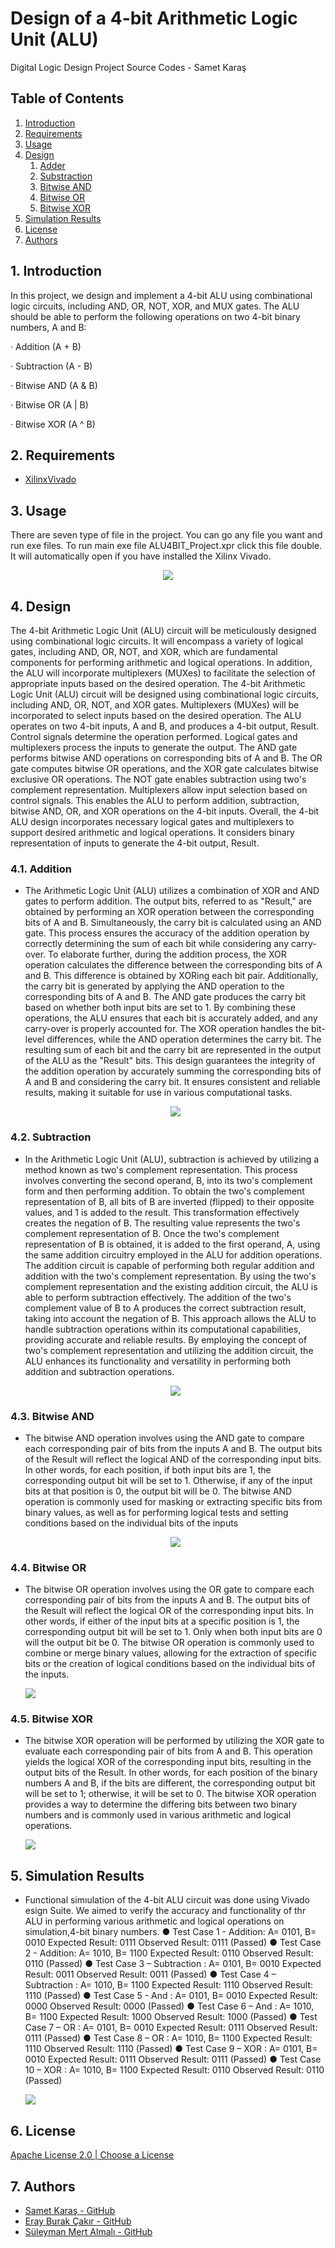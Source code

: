 # Design of a 4-bit Arithmetic Logic Unit (ALU)

Digital Logic Design Project Source Codes - Samet Karaş

## Table of Contents

1. [Introduction](#1-introduction)
2. [Requirements](#2-requirements)
3. [Usage](#3-usage)
4. [Design](#4-design)
   1. [Adder](#41-addition)
   2. [Substraction](#42-substraction)
   3. [Bitwise AND](#43-bitwise-and)
   4. [Bitwise OR](#44-bitwise-or)
   5. [Bitwise XOR](#45-bitwise-xor)
5. [Simulation Results](#5-simulation-results)
6. [License](#6-license)
7. [Authors](#7-authors)

## 1. Introduction

In this project, we design and implement a 4-bit ALU using combinational logic circuits, including AND, OR, NOT, XOR, and MUX gates. The ALU should be able to perform the following operations on two 4-bit binary numbers, A and B:

· Addition (A + B)

· Subtraction (A - B)

· Bitwise AND (A & B)

· Bitwise OR (A | B)

· Bitwise XOR (A ^ B)

## 2. Requirements

- [XilinxVivado](https://www.xilinx.com/support/download.html)

## 3. Usage

There are seven type of file in the project. You can go any file you want and run exe files. To run main exe file ALU4BIT_Project.xpr click this file double. It will automatically open if you have installed the Xilinx Vivado.

<div align="center">
 <img  src="project_images/files.png"></img>
</div>

## 4. Design

The 4-bit Arithmetic Logic Unit (ALU) circuit will be meticulously designed using combinational logic circuits. It will encompass a variety of logical gates, including AND, OR, NOT, and XOR, which are fundamental components for performing arithmetic and logical operations. In addition, the ALU will incorporate multiplexers (MUXes) to facilitate the selection of appropriate inputs based on the desired operation.
The 4-bit Arithmetic Logic Unit (ALU) circuit will be designed using combinational logic circuits, including AND, OR, NOT, and XOR gates. Multiplexers (MUXes) will be incorporated to select inputs based on the desired operation.
The ALU operates on two 4-bit inputs, A and B, and produces a 4-bit output, Result. Control signals determine the operation performed. Logical gates and multiplexers process the inputs to generate the output.
The AND gate performs bitwise AND operations on corresponding bits of A and B. The OR gate computes bitwise OR operations, and the XOR gate calculates bitwise exclusive OR operations. The NOT gate enables subtraction using two's complement representation.
Multiplexers allow input selection based on control signals. This enables the ALU to perform addition, subtraction, bitwise AND, OR, and XOR operations on the 4-bit inputs.
Overall, the 4-bit ALU design incorporates necessary logical gates and multiplexers to support desired arithmetic and logical operations. It considers binary representation of inputs to generate the 4-bit output, Result.

### 4.1. Addition

- The Arithmetic Logic Unit (ALU) utilizes a combination of XOR and AND gates to perform addition. The output bits, referred to as "Result," are obtained by performing an XOR operation between the corresponding bits of A and B. Simultaneously, the carry bit is calculated using an AND gate. This process ensures the accuracy of the addition operation by correctly determining the sum of each bit while considering any carry-over.
  To elaborate further, during the addition process, the XOR operation calculates the difference between the corresponding bits of A and B. This difference is obtained by XORing each bit pair. Additionally, the carry bit is generated by applying the AND operation to the
  corresponding bits of A and B. The AND gate produces the carry bit based on whether both input bits are set to 1.
  By combining these operations, the ALU ensures that each bit is accurately added, and any carry-over is properly accounted for. The XOR operation handles the bit-level differences, while the AND operation determines the carry bit. The resulting sum of each bit and the carry bit are represented in the output of the ALU as the "Result" bits.
  This design guarantees the integrity of the addition operation by accurately summing the corresponding bits of A and B and considering the carry bit. It ensures consistent and reliable results, making it suitable for use in various computational tasks.
  
  <div align="center">
    <img  src="project_images/adder.png"></img>
  </div>

### 4.2. Subtraction

- In the Arithmetic Logic Unit (ALU), subtraction is achieved by utilizing a method known as two's complement representation. This process involves converting the second operand, B, into its two's complement form and then performing addition.
  To obtain the two's complement representation of B, all bits of B are inverted (flipped) to their opposite values, and 1 is added to the result. This transformation effectively creates the negation of B. The resulting value represents the two's complement representation of B.
  Once the two's complement representation of B is obtained, it is added to the first operand, A, using the same addition circuitry employed in the ALU for addition operations. The addition circuit is capable of performing both regular addition and addition with the two's complement representation.
  By using the two's complement representation and the existing addition circuit, the ALU is able to perform subtraction effectively. The addition of the two's complement value of B to A produces the correct subtraction result, taking into account the negation of B.
  This approach allows the ALU to handle subtraction operations within its computational capabilities, providing accurate and reliable results. By employing the concept of two's complement representation and utilizing the addition circuit, the ALU enhances its functionality and versatility in performing both addition and subtraction operations.
  
  <div align="center">
    <img  src="project_images/subtractor.png"></img>
  </div>

### 4.3. Bitwise AND

- The bitwise AND operation involves using the AND gate to compare each corresponding pair of bits from the inputs A and B. The output bits of the Result will reflect the logical AND of the corresponding input bits. In other words, for each position, if both input bits are 1, the corresponding output bit will be set to 1. Otherwise, if any of the input bits at that position is 0, the output bit will be 0. The bitwise AND operation is commonly used for masking or extracting specific bits from binary values, as well as for performing logical tests and setting conditions based on the individual bits of the inputs
  
  <div align="center">
    <img  src="project_images/and.png"></img>
  </div>

### 4.4. Bitwise OR

- The bitwise OR operation involves using the OR gate to compare each corresponding pair of bits from the inputs A and B. The output bits of the Result will reflect the logical OR of the corresponding input bits. In other words, if either of the input bits at a specific position is 1, the corresponding output bit will be set to 1. Only when both input bits are 0 will the output bit be 0. The bitwise OR operation is commonly used to combine or merge binary values, allowing for the extraction of specific bits or the creation of logical conditions based on the individual bits of the inputs.
  
  ![](project_images/or.png)

### 4.5. Bitwise XOR

- The bitwise XOR operation will be performed by utilizing the XOR gate to evaluate each corresponding pair of bits from A and B. This operation yields the logical XOR of the corresponding input bits, resulting in the output bits of the Result. In other words, for each position of the binary numbers A and B, if the bits are different, the corresponding output bit will be set to 1; otherwise, it will be set to 0. The bitwise XOR operation provides a way to determine the differing bits between two binary numbers and is commonly used in various arithmetic and logical operations.
  
  ![](project_images/xor.png)

## 5. Simulation Results

- Functional simıulation of the 4-bit ALU circuit was done using Vivado esign Suite. We aimed to verify the accuracy and functionality of thr ALU in performing various arithmetic and logical operations on simulation,4-bit binary numbers.
  ● Test Case 1 - Addition: A= 0101, B= 0010
  Expected Result: 0111
  Observed Result: 0111 (Passed)
  ● Test Case 2 - Addition: A= 1010, B= 1100
  Expected Result: 0110
  Observed Result: 0110 (Passed)
  ● Test Case 3 – Subtraction : A= 0101, B= 0010
  Expected Result: 0011
  Observed Result: 0011 (Passed)
  ● Test Case 4 – Subtraction : A= 1010, B= 1100
  Expected Result: 1110
  Observed Result: 1110 (Passed)
  ● Test Case 5 - And : A= 0101, B= 0010
  Expected Result: 0000
  Observed Result: 0000 (Passed)
  ● Test Case 6 – And : A= 1010, B= 1100
  Expected Result: 1000
  Observed Result: 1000 (Passed)
  ● Test Case 7 – OR : A= 0101, B= 0010
  Expected Result: 0111
  Observed Result: 0111 (Passed)
  ● Test Case 8 – OR : A= 1010, B= 1100
  Expected Result: 1110
  Observed Result: 1110 (Passed)
  ● Test Case 9 – XOR : A= 0101, B= 0010
  Expected Result: 0111
  Observed Result: 0111 (Passed)
  ● Test Case 10 – XOR : A= 1010, B= 1100
  Expected Result: 0110
  Observed Result: 0110 (Passed)
  
  ![](project_images/simulationresult.png)

## 6. License

[Apache License 2.0 | Choose a License](https://choosealicense.com/licenses/apache-2.0/)

## 7. Authors

- [Samet Karaş - GitHub](https://github.com/SametKaras)
- [Eray Burak Çakır - GitHub](https://github.com/cakirerayburak)
- [Süleyman Mert Almalı - GitHub](https://github.com/Mertalmali4)
